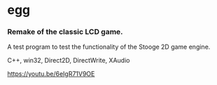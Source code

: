 # egg
### Remake of the classic LCD game.

A test program to test the functionality of the Stooge 2D game engine.

C++, win32, Direct2D, DirectWrite, XAudio

https://youtu.be/6eIgR71V9OE

